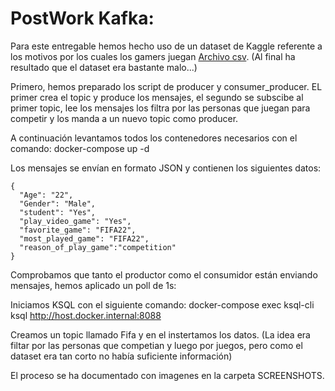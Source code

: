 # PostWork Kafka:
Para este entregable hemos hecho uso de un dataset de Kaggle referente a los motivos por los cuales los gamers juegan [Archivo csv](./VideoGameUsage_Profile.csv).
(Al final ha resultado que el dataset era bastante malo...)

Primero, hemos preparado los script de producer y consumer_producer. EL primer crea el topic y produce los mensajes, el segundo se subscibe al primer topic, lee los mensajes los filtra por las personas que juegan para competir y los manda a un nuevo topic como producer.

A continuación levantamos todos los contenedores necesarios con el comando: docker-compose up -d


Los mensajes se envían en formato JSON y contienen los siguientes datos:
```
{
  "Age": "22",
  "Gender": "Male",
  "student": "Yes",
  "play_video_game": "Yes",
  "favorite_game": "FIFA22",
  "most_played_game": "FIFA22",
  "reason_of_play_game":"competition"
}
```

Comprobamos que tanto el productor como el consumidor están enviando mensajes, hemos aplicado un poll de 1s:

Iniciamos KSQL con el siguiente comando: docker-compose exec ksql-cli ksql http://host.docker.internal:8088

Creamos un topic llamado Fifa y en el instertamos los datos. (La idea era filtar por las personas que competian y luego por juegos, pero como el dataset era tan corto no había suficiente información)

El proceso se ha documentado con imagenes en la carpeta SCREENSHOTS.